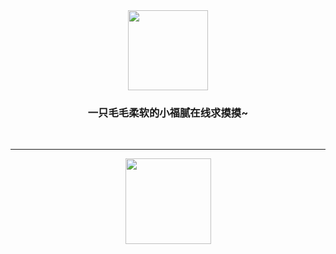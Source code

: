 <div align="center">
  <img height="128" src="https://cdn.jsdelivr.net/gh/BuDingOwO/BuDingOwO@master/Picture/Overview-IMG.gif" alt="">
</div>
<h3 align="center">一只毛毛柔软的小福腻在线求摸摸~</h3>
<div align="center">
  <a href="https://www.forcecat.cn/"><img src="https://img.shields.io/badge/Official-官网-blue" alt=""></a>&emsp;
  <a href="https://twitter.com/BuDingOwO/"><img src="https://img.shields.io/badge/Twitter-%E6%8E%A8%E7%89%B9-blue" alt=""></a>&emsp;
  <a href="https://space.bilibili.com/526154182"><img src="https://img.shields.io/badge/Bilibili-B%E7%AB%99-ff69b4" alt=""></a>&emsp;
  <a href="mailto:admin@forcecat.cn"><img src="https://img.shields.io/badge/Email-邮箱-blue" alt=""></a>&emsp;
  <img src="https://visitor-badge.glitch.me/badge?page_id=BuDingOWO" alt="">
</div>

<hr>

<div align="center"><img src="https://count.getloli.com/get/@BuDingOwO" alt=""></div>

<div align="center"><img height="137px" src="https://github-readme-stats.vercel.app/api?username=BuDingOwO&show_icons=true&icon_color=CE1D2D&text_color=718096&bg_color=0d1117&hide_title=true"  alt=""/> </div>

